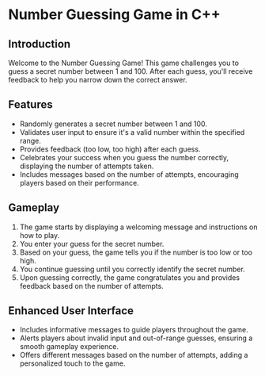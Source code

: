 # Number Guessing Game in C++

## Introduction
Welcome to the Number Guessing Game! This game challenges you to guess a secret number between 1 and 100. After each guess, you'll receive feedback to help you narrow down the correct answer.

## Features
- Randomly generates a secret number between 1 and 100.
- Validates user input to ensure it's a valid number within the specified range.
- Provides feedback (too low, too high) after each guess.
- Celebrates your success when you guess the number correctly, displaying the number of attempts taken.
- Includes messages based on the number of attempts, encouraging players based on their performance.

## Gameplay
1. The game starts by displaying a welcoming message and instructions on how to play.
2. You enter your guess for the secret number.
3. Based on your guess, the game tells you if the number is too low or too high.
4. You continue guessing until you correctly identify the secret number.
5. Upon guessing correctly, the game congratulates you and provides feedback based on the number of attempts.

## Enhanced User Interface
- Includes informative messages to guide players throughout the game.
- Alerts players about invalid input and out-of-range guesses, ensuring a smooth gameplay experience.
- Offers different messages based on the number of attempts, adding a personalized touch to the game.

